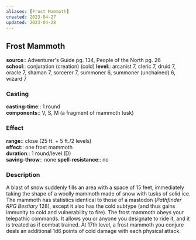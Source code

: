 ```yaml
---
aliases: [Frost Mammoth]
created: 2023-04-27
updated: 2023-04-28
---
```


## Frost Mammoth

**source**:: Adventurer's Guide pg. 134, People of the North pg. 26  
**school**:: conjuration (creation) (cold)
**level**:: arcanist 7, cleric 7, druid 7, oracle 7, shaman 7, sorcerer 7, summoner 6, summoner (unchained) 6, wizard 7

### Casting

**casting-time**:: 1 round  
**components**:: V, S, M (a fragment of mammoth tusk)

### Effect

**range**:: close (25 ft. + 5 ft./2 levels)  
**effect**:: one frost mammoth  
**duration**:: 1 round/level (D)  
**saving-throw**:: none
**spell-resistance**:: no

### Description

A blast of snow suddenly fills an area with a space of 15 feet, immediately taking the shape of a woolly mammoth made of snow with tusks of solid ice. The mammoth has statistics identical to those of a mastodon (*Pathfinder RPG Bestiary* 128), except it also has the cold subtype (and thus gains immunity to cold and vulnerability to fire). The frost mammoth obeys your telepathic commands. It allows you or anyone you designate to ride it, and it is treated as if combat trained. At 17th level, a frost mammoth you conjure deals an additional 1d6 points of cold damage with each physical attack.
